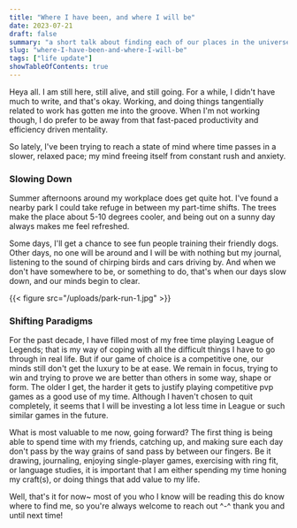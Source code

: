 ```yaml
---
title: "Where I have been, and where I will be"
date: 2023-07-21
draft: false
summary: "a short talk about finding each of our places in the universe"
slug: "where-I-have-been-and-where-I-will-be"
tags: ["life update"]
showTableOfContents: true 
---
```


Heya all. I am still here, still alive, and still going. For a while, I didn't have much to write, and that's okay. Working, and doing things tangentially related to work has gotten me into the groove. When I'm not working though, I do prefer to be away from that fast-paced productivity and efficiency driven mentality.

So lately, I've been trying to reach a state of mind where time passes in a slower, relaxed pace; my mind freeing itself from constant rush and anxiety.

### Slowing Down
Summer afternoons around my workplace does get quite hot. I've found a nearby park I could take refuge in between my part-time shifts. The trees make the place about 5-10 degrees cooler, and being out on a sunny day always makes me feel refreshed.

Some days, I'll get a chance to see fun people training their friendly dogs. Other days, no one will be around and I will be with nothing but my journal, listening to the sound of chirping birds and cars driving by. And when we don't have somewhere to be, or something to do, that's when our days slow down, and our minds begin to clear.

{{< figure src="/uploads/park-run-1.jpg" >}}

### Shifting Paradigms

For the past decade, I have filled most of my free time playing League of Legends; that is my way of coping with all the difficult things I have to go through in real life. But if our game of choice is a competitive one, our minds still don't get the luxury to be at ease. We remain in focus, trying to win and trying to prove we are better than others in some way, shape or form. The older I get, the harder it gets to justify playing competitive pvp games as a good use of my time. Although I haven't chosen to quit completely, it seems that I will be investing a lot less time in League or such similar games in the future.

What is most valuable to me now, going forward? The first thing is being able to spend time with my friends, catching up, and making sure each day don't pass by the way grains of sand pass by between our fingers. Be it drawing, journaling, enjoying single-player games, exercising with ring fit, or language studies, it is important that I am either spending my time honing my craft(s), or doing things that add value to my life. 

Well, that's it for now~ most of you who I know will be reading this do know where to find me, so you're always welcome to reach out ^-^ thank you and until next time!